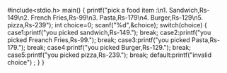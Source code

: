 #include<stdio.h>
main()
{
printf("pick a food item :\n1. Sandwich,Rs-149\n2. French Fries,Rs-99\n3. Pasta,Rs-179\n4. Burger,Rs-129\n5. pizza,Rs-239");
int choice=0;
scanf("%d",&choice);
switch(choice)
{
case1:printf("you picked sandwich,Rs-149.");
break;
case2:printf("you picked Freanch Fries,Rs-99.");
break;
case3:printf("you picked Pasta,Rs-179.");
break;
case4:printf("you picked Burger,Rs-129.");
break;
case5:printf("you picked pizza,Rs-239.");
break;
default:printf("invalid choice") ;
}
}
